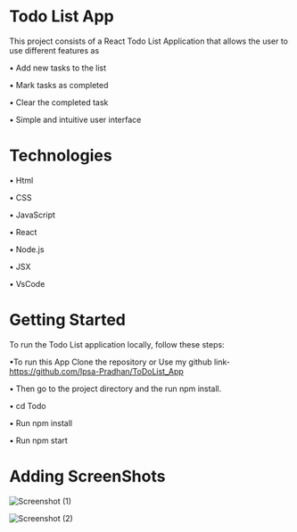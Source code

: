 # **Todo List App**

This project consists of a React Todo List Application that allows the user to use different features as

•	Add new tasks to the list

•	Mark tasks as completed

•	Clear the completed task

•	Simple and intuitive user interface


# Technologies

•	Html

•	CSS

•	JavaScript

•	React

•	Node.js

•	JSX

•	VsCode

# Getting Started
To run the Todo List application locally, follow these steps:

•To run this App Clone the repository or Use my github link-https://github.com/Ipsa-Pradhan/ToDoList_App

•	Then go to the project directory and the run npm install.

•	cd Todo

•	Run npm install

•	Run npm start

# Adding ScreenShots	
![Screenshot (1)](https://github.com/Ipsa-Pradhan/ToDoList_App/assets/73772785/ee1c6ade-3830-4cde-b3bb-a38847153c31)

![Screenshot (2)](https://github.com/Ipsa-Pradhan/ToDoList_App/assets/73772785/7b6d73df-0377-42fa-b6ae-2c0b55e7566f)


